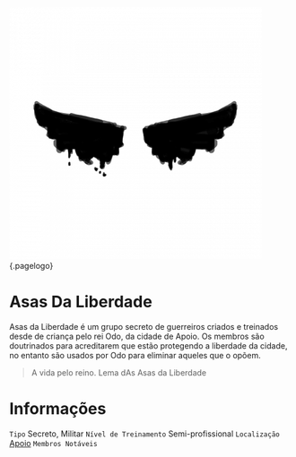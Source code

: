 <!-- TITLE: Asas Da Liberdade -->
<!-- SUBTITLE: Visão geral sobre Asas Da Liberdade -->
![68021 F 2257 B 50 Ef 8 C 4 E 33 D 570 F 7 Fac 59](/uploads/simbolos/68021-f-2257-b-50-ef-8-c-4-e-33-d-570-f-7-fac-59.png "68021 F 2257 B 50 Ef 8 C 4 E 33 D 570 F 7 Fac 59"){.pagelogo}

# Asas Da Liberdade
Asas da Liberdade é um grupo secreto de guerreiros criados e treinados desde de criança pelo rei Odo, da cidade de Apoio. Os membros são doutrinados para acreditarem que estão protegendo a liberdade da cidade, no entanto são usados por Odo para eliminar aqueles que o opõem.

> A vida pelo reino.
Lema dAs Asas da Liberdade

# Informações
`Tipo` Secreto, Militar
`Nível de Treinamento` Semi-profissional
`Localização` [Apoio]()
`Membros Notáveis`


